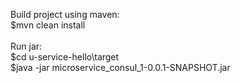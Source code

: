 Build project using maven: </br>
$mvn clean install</br>
</br>
Run jar: </br>
$cd u-service-hello\target </br>
$java -jar microservice_consul_1-0.0.1-SNAPSHOT.jar
